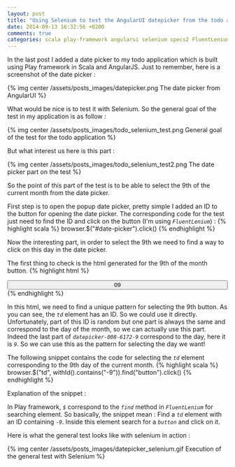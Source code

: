 ```yaml
---
layout: post
title: "Using Selenium to test the AngularUI datepicker from the todo application"
date: 2014-09-13 16:32:56 +0200
comments: true
categories: scala play-framework angularui selenium specs2 FluentLenium
---
```


In the last post I added a date picker to my todo application which is built using Play framework in Scala and AngularJS.
Just to remember, here is a screenshot of the date picker :

{% img center /assets/posts_images/datepicker.png The date picker from AngularUI %}

What would be nice is to test it with Selenium. 
So the general goal of the test in my application is as follow :

{% img center /assets/posts_images/todo_selenium_test.png General goal of the test for the todo application %}

But what interest us here is this part :


{% img center /assets/posts_images/todo_selenium_test2.png The date picker part on the test %}

So the point of this part of the test is to be able to select the 9th of the current month from the date picker.

First step is to open the popup date picker, pretty simple I added an ID to the button for opening the date picker.
The corresponding code for the test just need to find the ID and click on the button (I'm using *`FluentLenium`*) :
{% highlight scala %}
browser.$("#date-picker").click()
{% endhighlight %}

Now the interesting part, in order to select the 9th we need to find a way to click on this day in the date picker.

The first thing to check is the html generated for the 9th of the month button.
{% highlight html %}
<td id="datepicker-008-6172-9" class="text-center ng-scope" aria-disabled="false" role="gridcell" ng-repeat="dt in row track by dt.date">
   <button class="btn btn-default btn-sm" tabindex="-1" ng-disabled="dt.disabled" ng-click="select(dt.date)" ng-class="{'btn-info': dt.selected, active: isActive(dt)}" style="width:100%;" type="button">
     <span class="ng-binding" ng-class="{'text-muted': dt.secondary, 'text-info': dt.current}">
       09
     </span>
   </button>
</td>
{% endhighlight %}

In this html, we need to find a unique pattern for selecting the 9th button.
As you can see, the *`td`* element has an ID. So we could use it directly.
Unfortunately, part of this ID is random but one part is always the same and correspond to the day of the month, so we can actually use this part. 
Indeed the last part of *`datepicker-008-6172-9`* correspond to the day, here it is *`9`*.
So we can use this as the pattern for selecting the day we want!

The following snippet contains the code for selecting the *`td`* element corresponding to the 9th day of the current month.
{% highlight scala %}
browser.$("td", withId().contains("-9")).find("button").click()
{% endhighlight %}

Explanation of the snippet :

In Play framework, *`$`* correspond to the *`find`* method in *`FluentLenium`* for searching element.
So basically, the snippet mean : Find a *`td`* element with an ID containing *`-9`*. Inside this element search for a *`button`* and click on it.

Here is what the general test looks like with selenium in action :

{% img center /assets/posts_images/datepicker_selenium.gif Execution of the general test with Selenium %}
